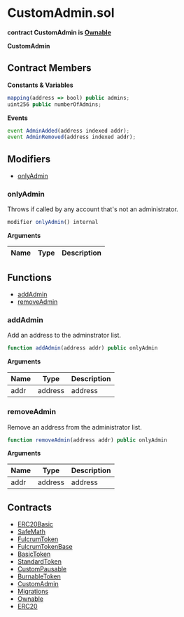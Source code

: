 ﻿# CustomAdmin.sol

**contract CustomAdmin is [Ownable](Ownable.md)**

**CustomAdmin**

## Contract Members
**Constants & Variables**

```js
mapping(address => bool) public admins;
uint256 public numberOfAdmins;
```

**Events**

```js
event AdminAdded(address indexed addr);
event AdminRemoved(address indexed addr);
```

## Modifiers

- [onlyAdmin](#onlyadmin)

### onlyAdmin

Throws if called by any account that's not an administrator.

```js
modifier onlyAdmin() internal
```

**Arguments**

| Name        | Type           | Description  |
| ------------- |------------- | -----|

## Functions

- [addAdmin](#addadmin)
- [removeAdmin](#removeadmin)

### addAdmin

Add an address to the adminstrator list.

```js
function addAdmin(address addr) public onlyAdmin
```

**Arguments**

| Name        | Type           | Description  |
| ------------- |------------- | -----|
| addr | address | address | 

### removeAdmin

Remove an address from the administrator list.

```js
function removeAdmin(address addr) public onlyAdmin
```

**Arguments**

| Name        | Type           | Description  |
| ------------- |------------- | -----|
| addr | address | address | 

## Contracts

- [ERC20Basic](ERC20Basic.md)
- [SafeMath](SafeMath.md)
- [FulcrumToken](FulcrumToken.md)
- [FulcrumTokenBase](FulcrumTokenBase.md)
- [BasicToken](BasicToken.md)
- [StandardToken](StandardToken.md)
- [CustomPausable](CustomPausable.md)
- [BurnableToken](BurnableToken.md)
- [CustomAdmin](CustomAdmin.md)
- [Migrations](Migrations.md)
- [Ownable](Ownable.md)
- [ERC20](ERC20.md)

